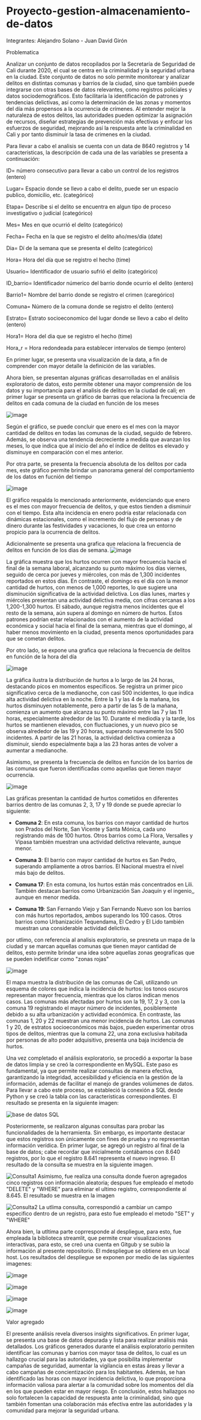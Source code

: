 # Proyecto-gestion-almacenamiento-de-datos
Integrantes:
Alejandro Solano - Juan David Girón

Problematica

Analizar un conjunto de datos recopilados por la Secretaría de Seguridad de Cali durante 2020, el cual se centra en la criminalidad y la seguridad urbana en la ciudad. Este conjunto de datos no solo permite monitorear y analizar delitos en distintas comunas y barrios de la ciudad, sino que también puede integrarse con otras bases de datos relevantes, como registros policiales y datos sociodemográficos. Esto facilitaría la identificación de patrones y tendencias delictivas, así como la determinación de las zonas y momentos del día más propensos a la ocurrencia de crímenes. Al entender mejor la naturaleza de estos delitos, las autoridades pueden optimizar la asignación de recursos, diseñar estrategias de prevención más efectivas y enfocar los esfuerzos de seguridad, mejorando así la respuesta ante la criminalidad en Cali y por tanto disminuir la tasa de crimenes en la ciudad.

Para llevar a cabo el analisis se cuenta con un data de 8640 registros y 14 caracteristicas, la descripción de cada una de las variables se presenta a continuación:

ID= número consecutivo para llevar a cabo un control de los registros (entero)

Lugar= Espacio donde se llevo a cabo el delito, puede ser un espacio publico, domicilio, etc. (categórico)

Etapa= Describe si el delito se encuentra en algun tipo de proceso investigativo o judicial (categórico)

Mes= Mes en que ocurrió el delito (categórico)

Fecha= Fecha en la que se registro el delito año/mes/dia (date)

Dia= Dí de la semana que se presenta el delito (categórico)

Hora= Hora del día que se registro el hecho (time)

Usuario= Identificador de usuario sufrió el delito (categórico)

ID_barrio= Identificador númerico del barrio donde ocurrio el delito (entero)

Barrio1= Nombre del barrio donde se registro el crimen (caregórico)

Comuna= Número de la comuna donde se registro el delito (entero)

Estrato= Estrato socioeconomico del lugar donde se llevo a cabo el delito (entero)

Hora1= Hora del dia que se registro el hecho (time)

Hora_r = Hora redondeada para establecer intervalos de tiempo (entero)

En primer lugar, se presenta una visualización de la data, a fin de comprender con mayor detalle la definición de las variables.


Ahora bien, se presentan algunas gráficas desarrolladas en el análisis exploratorio de datos, esto permite obtener una mayor comprensión de los datos y su importancia para el analisis de delitos en la ciudad de cali; en primer lugar se presenta un gráfico de barras que relaciona la frecuencia de delitos en cada comuna de la ciudad en función de los meses

![image](https://github.com/user-attachments/assets/7a06e38f-ccf5-4d33-b958-53b6a5d745db)

Según el gráfico, se puede concluir que enero es el mes con la mayor cantidad de delitos en todas las comunas de la ciudad, seguido de febrero. Además, se observa una tendencia decreciente a medida que avanzan los meses, lo que indica que al inicio del año el índice de delitos es elevado y disminuye en comparación con el mes anterior.

Por otra parte, se presenta la frecuencia absoluta de los delitos por cada mes, este gráfico permite brindar un panorama general del comportamiento de los datos en fucnión del tiempo

![image](https://github.com/user-attachments/assets/3692ec68-a669-47f5-9b2a-d5a2cf22afca)

El gráfico respalda lo mencionado anteriormente, evidenciando que enero es el mes con mayor frecuencia de delitos, y que estos tienden a disminuir con el tiempo. Esta alta incidencia en enero podría estar relacionada con dinámicas estacionales, como el incremento del flujo de personas y de dinero durante las festividades y vacaciones, lo que crea un entorno propicio para la ocurrencia de delitos.

Adicionalmente se presenta una grafica que relaciona la frecuencia de delitos en función de los dias de semana.
![image](https://github.com/user-attachments/assets/61351cb5-c081-4c3e-8a46-da94c7c25323)

La gráfica muestra que los hurtos ocurren con mayor frecuencia hacia el final de la semana laboral, alcanzando su punto máximo los días viernes, seguido de cerca por jueves y miércoles, con más de 1,300 incidentes reportados en estos días. En contraste, el domingo es el día con la menor cantidad de hurtos, con menos de 1,000 reportes, lo que sugiere una disminución significativa de la actividad delictiva. Los días lunes, martes y miércoles presentan una actividad delictiva media, con cifras cercanas a los 1,200-1,300 hurtos. El sábado, aunque registra menos incidentes que el resto de la semana, aún supera al domingo en número de hurtos. Estos patrones podrían estar relacionados con el aumento de la actividad económica y social hacia el final de la semana, mientras que el domingo, al haber menos movimiento en la ciudad, presenta menos oportunidades para que se cometan delitos.

Por otro lado, se expone una grafica que relaciona la frecuencia de delitos en función de la hora del día

![image](https://github.com/user-attachments/assets/9ef0ff76-6aee-428b-8c8e-ac737ac9c0a5)

La gráfica ilustra la distribución de hurtos a lo largo de las 24 horas, destacando picos en momentos específicos. Se registra un primer pico significativo cerca de la medianoche, con casi 500 incidentes, lo que indica alta actividad delictiva en la noche. Entre la 1 y las 4 de la mañana, los hurtos disminuyen notablemente, pero a partir de las 5 de la mañana, comienza un aumento que alcanza su punto máximo entre las 7 y las 11 horas, especialmente alrededor de las 10. Durante el mediodía y la tarde, los hurtos se mantienen elevados, con fluctuaciones, y un nuevo pico se observa alrededor de las 19 y 20 horas, superando nuevamente los 500 incidentes. A partir de las 21 horas, la actividad delictiva comienza a disminuir, siendo especialmente baja a las 23 horas antes de volver a aumentar a medianoche.

Asimismo, se presenta la frecuencia de delitos en función de los barrios de las comunas que fueron identificadas como aquellas que tienen mayor ocurrencia.

![image](https://github.com/user-attachments/assets/d477c56e-5471-47a5-bca5-47a3efa782db)

Las gráficas presentan la cantidad de hurtos cometidos en diferentes barrios dentro de las comunas 2, 3, 17 y 19 donde se puede apreciar lo siguiente:

- **Comuna 2**: 
En esta comuna, los barrios con mayor cantidad de hurtos son Prados del Norte, San Vicente y Santa Mónica, cada uno registrando más de 100 hurtos. Otros barrios como La Flora, Versalles y Vípasa también muestran una actividad delictiva relevante, aunque menor.

- **Comuna 3**: 
   El barrio con mayor cantidad de hurtos es San Pedro, superando ampliamente a otros barrios. El Nacional muestra el nivel más bajo de delitos.

- **Comuna 17**: 
  En esta comuna, los hurtos están más concentrados en Lili. También destacan barrios como Urbanización San Joaquín y el ingenio,, aunque en menor medida.

- **Comuna 19**: 
San Fernando Viejo y San Fernando Nuevo son los barrios con más hurtos reportados, ambos superando los 100 casos. Otros barrios como Urbanización Tequendama, El Cedro y El Lido también muestran una considerable actividad delictiva.

por utlimo, con referencia al analisis exploratorio, se presneta un mapa de la ciudad y se marcan aquellas comunas que tienen mayor cantidad de delitos, esto permite brindar una idea sobre aquellas zonas geograficas que se pueden indetificar como "zonas rojas"

  ![image](https://github.com/user-attachments/assets/2516d450-fcc4-4054-b98b-06b4a89c7419)

El mapa muestra la distribución de las comunas de Cali, utilizando un esquema de colores que indica la incidencia de hurtos: los tonos oscuros representan mayor frecuencia, mientras que los claros indican menos casos. Las comunas más afectadas por hurtos son la 19, 17, 2 y 3, con la comuna 19 registrando el mayor número de incidentes, posiblemente debido a su alta urbanización y actividad económica. En contraste, las comunas 1, 20 y 22 muestran una menor incidencia de hurtos. Las comunas 1 y 20, de estratos socioeconómicos más bajos, pueden experimentar otros tipos de delitos, mientras que la comuna 22, una zona exclusiva habitada por personas de alto poder adquisitivo, presenta una baja incidencia de hurtos.

Una vez completado el análisis exploratorio, se procedió a exportar la base de datos limpia y se creó la correspondiente en MySQL. Este paso es fundamental, ya que permite realizar consultas de manera efectiva, garantizando la integridad, accesibilidad y eficiencia en la gestión de la información, además de facilitar el manejo de grandes volúmenes de datos. Para llevar a cabo este proceso, se estableció la conexión a SQL desde Python y se creó la tabla con las características correspondientes. El resultado se presenta en la siguiente imagen:

![base de datos  SQL](https://github.com/user-attachments/assets/e8c9fd58-58e7-4147-9024-e8d072e4021f)

Posteriormente, se realizaron algunas consultas para probar las funcionalidades de la herramienta. Sin embargo, es importante destacar que estos registros son únicamente con fines de prueba y no representan información verídica. En primer lugar, se agregó un registro al final de la base de datos; cabe recordar que inicialmente contábamos con 8.640 registros, por lo que el registro 8.641 representa el nuevo ingreso. El resultado de la consulta se muestra en la siguiente imagen.

![Consulta1](https://github.com/user-attachments/assets/029656a7-cc78-426c-a083-760ca08fec1f)
Asimismo, fue realiza una consulta donde fueron agregados cinco registros con información aleatoria; despues fue empleado el metodo "DELETE" y "WHERE" para eliminar el ultimo registro, correspondiente al 8.645. El resultado se muestra en la imagen

![Consulta2](https://github.com/user-attachments/assets/14823754-0c88-46f0-b73f-9dd14301752f)
La utlima consulta, correspondió a cambiar un campo especifico dentro de un registro, para esto fue empleado el metodo "SET" y "WHERE"

Ahora bien, la utltima parte coprresponde al despliegue, para esto, fue empleada la biblioteca streamlit, que permite crear visualizaciones interactivas, para esto, se creó una cuenta en Gitgub y se subio la información al presente repositorio. El mdespliegue se obtiene en un local host. Los resultados del despliegue se exponen por medio de las siguientes imagenes:

![image](https://github.com/user-attachments/assets/37a66462-86c9-4574-99c0-9886c9d922c0)

![image](https://github.com/user-attachments/assets/881f8597-b31f-46f0-bd77-7f1b418a15ee)

![image](https://github.com/user-attachments/assets/748af7ae-a9c4-40c6-8b3b-0443424d2482)

![image](https://github.com/user-attachments/assets/a193feb5-dedc-4ddd-b617-f600ebf33042)


Valor agregado

El presente análisis revela diversos insights significativos. En primer lugar, se presenta una base de datos depurada y lista para realizar análisis más detallados. Los gráficos generados durante el análisis exploratorio permiten identificar las comunas y barrios con mayor tasa de delitos, lo cual es un hallazgo crucial para las autoridades, ya que posibilita implementar campañas de seguridad, aumentar la vigilancia en estas áreas y llevar a cabo campañas de concientización para los habitantes. Además, se han identificado las horas con mayor incidencia delictiva, lo que proporciona información valiosa para alertar a la comunidad sobre los momentos del día en los que pueden estar en mayor riesgo. En conclusión, estos hallazgos no solo fortalecen la capacidad de respuesta ante la criminalidad, sino que también fomentan una colaboración más efectiva entre las autoridades y la comunidad para mejorar la seguridad urbana.

